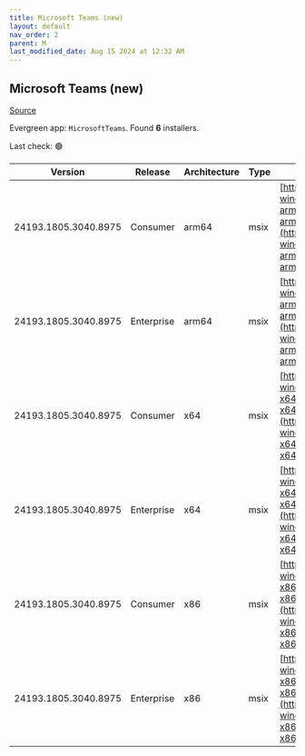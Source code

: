 ```yaml
---
title: Microsoft Teams (new)
layout: default
nav_order: 2
parent: M
last_modified_date: Aug 15 2024 at 12:32 AM
---
```


## Microsoft Teams (new)

[Source](https://www.microsoft.com/teams)

Evergreen app: `MicrosoftTeams`. Found **6** installers.

Last check: 🟢

| Version              | Release    | Architecture | Type | URI                                                                                                                                                                                                                                  |
| -------------------- | ---------- | ------------ | ---- | ------------------------------------------------------------------------------------------------------------------------------------------------------------------------------------------------------------------------------------ |
| 24193.1805.3040.8975 | Consumer   | arm64        | msix | [https://installer.teams.static.microsoft/production-windows-arm64/24193.1805.3040.8975/MicrosoftTeams-arm64.msix](https://installer.teams.static.microsoft/production-windows-arm64/24193.1805.3040.8975/MicrosoftTeams-arm64.msix) |
| 24193.1805.3040.8975 | Enterprise | arm64        | msix | [https://installer.teams.static.microsoft/production-windows-arm64/24193.1805.3040.8975/MSTeams-arm64.msix](https://installer.teams.static.microsoft/production-windows-arm64/24193.1805.3040.8975/MSTeams-arm64.msix)               |
| 24193.1805.3040.8975 | Consumer   | x64          | msix | [https://installer.teams.static.microsoft/production-windows-x64/24193.1805.3040.8975/MicrosoftTeams-x64.msix](https://installer.teams.static.microsoft/production-windows-x64/24193.1805.3040.8975/MicrosoftTeams-x64.msix)         |
| 24193.1805.3040.8975 | Enterprise | x64          | msix | [https://installer.teams.static.microsoft/production-windows-x64/24193.1805.3040.8975/MSTeams-x64.msix](https://installer.teams.static.microsoft/production-windows-x64/24193.1805.3040.8975/MSTeams-x64.msix)                       |
| 24193.1805.3040.8975 | Consumer   | x86          | msix | [https://installer.teams.static.microsoft/production-windows-x86/24193.1805.3040.8975/MicrosoftTeams-x86.msix](https://installer.teams.static.microsoft/production-windows-x86/24193.1805.3040.8975/MicrosoftTeams-x86.msix)         |
| 24193.1805.3040.8975 | Enterprise | x86          | msix | [https://installer.teams.static.microsoft/production-windows-x86/24193.1805.3040.8975/MSTeams-x86.msix](https://installer.teams.static.microsoft/production-windows-x86/24193.1805.3040.8975/MSTeams-x86.msix)                       |
